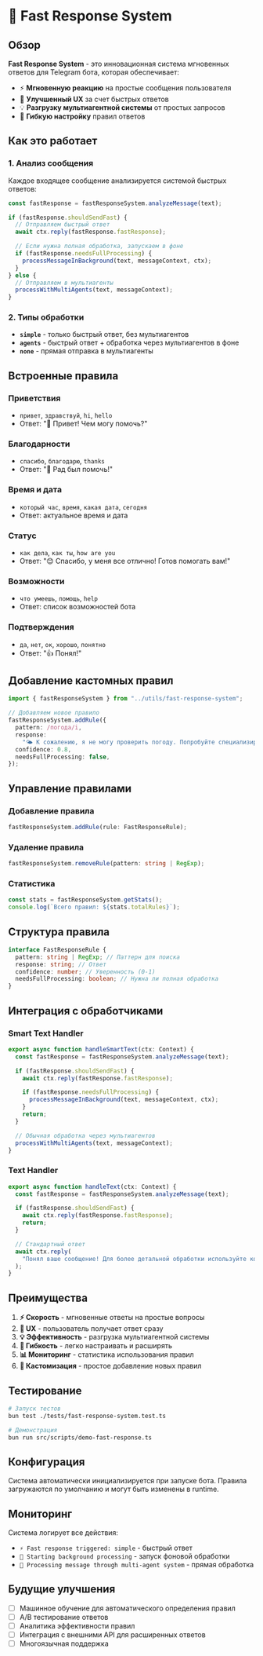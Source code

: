 # 🚀 Fast Response System

## Обзор

**Fast Response System** - это инновационная система мгновенных ответов для Telegram бота, которая обеспечивает:

- ⚡ **Мгновенную реакцию** на простые сообщения пользователя
- 🚀 **Улучшенный UX** за счет быстрых ответов
- 💡 **Разгрузку мультиагентной системы** от простых запросов
- 🔄 **Гибкую настройку** правил ответов

## Как это работает

### 1. Анализ сообщения

Каждое входящее сообщение анализируется системой быстрых ответов:

```typescript
const fastResponse = fastResponseSystem.analyzeMessage(text);

if (fastResponse.shouldSendFast) {
  // Отправляем быстрый ответ
  await ctx.reply(fastResponse.fastResponse);

  // Если нужна полная обработка, запускаем в фоне
  if (fastResponse.needsFullProcessing) {
    processMessageInBackground(text, messageContext, ctx);
  }
} else {
  // Отправляем в мультиагенты
  processWithMultiAgents(text, messageContext);
}
```

### 2. Типы обработки

- **`simple`** - только быстрый ответ, без мультиагентов
- **`agents`** - быстрый ответ + обработка через мультиагентов в фоне
- **`none`** - прямая отправка в мультиагенты

## Встроенные правила

### Приветствия

- `привет`, `здравствуй`, `hi`, `hello`
- Ответ: "👋 Привет! Чем могу помочь?"

### Благодарности

- `спасибо`, `благодарю`, `thanks`
- Ответ: "🙏 Рад был помочь!"

### Время и дата

- `который час`, `время`, `какая дата`, `сегодня`
- Ответ: актуальное время и дата

### Статус

- `как дела`, `как ты`, `how are you`
- Ответ: "😊 Спасибо, у меня все отлично! Готов помогать вам!"

### Возможности

- `что умеешь`, `помощь`, `help`
- Ответ: список возможностей бота

### Подтверждения

- `да`, `нет`, `ок`, `хорошо`, `понятно`
- Ответ: "👍 Понял!"

## Добавление кастомных правил

```typescript
import { fastResponseSystem } from "../utils/fast-response-system";

// Добавляем новое правило
fastResponseSystem.addRule({
  pattern: /погода/i,
  response:
    "🌤️ К сожалению, я не могу проверить погоду. Попробуйте специализированные сервисы!",
  confidence: 0.8,
  needsFullProcessing: false,
});
```

## Управление правилами

### Добавление правила

```typescript
fastResponseSystem.addRule(rule: FastResponseRule);
```

### Удаление правила

```typescript
fastResponseSystem.removeRule(pattern: string | RegExp);
```

### Статистика

```typescript
const stats = fastResponseSystem.getStats();
console.log(`Всего правил: ${stats.totalRules}`);
```

## Структура правила

```typescript
interface FastResponseRule {
  pattern: string | RegExp; // Паттерн для поиска
  response: string; // Ответ
  confidence: number; // Уверенность (0-1)
  needsFullProcessing: boolean; // Нужна ли полная обработка
}
```

## Интеграция с обработчиками

### Smart Text Handler

```typescript
export async function handleSmartText(ctx: Context) {
  const fastResponse = fastResponseSystem.analyzeMessage(text);

  if (fastResponse.shouldSendFast) {
    await ctx.reply(fastResponse.fastResponse);

    if (fastResponse.needsFullProcessing) {
      processMessageInBackground(text, messageContext, ctx);
    }
    return;
  }

  // Обычная обработка через мультиагентов
  processWithMultiAgents(text, messageContext);
}
```

### Text Handler

```typescript
export async function handleText(ctx: Context) {
  const fastResponse = fastResponseSystem.analyzeMessage(text);

  if (fastResponse.shouldSendFast) {
    await ctx.reply(fastResponse.fastResponse);
    return;
  }

  // Стандартный ответ
  await ctx.reply(
    "Понял ваше сообщение! Для более детальной обработки используйте команду /smart",
  );
}
```

## Преимущества

1. **⚡ Скорость** - мгновенные ответы на простые вопросы
2. **🚀 UX** - пользователь получает ответ сразу
3. **💡 Эффективность** - разгрузка мультиагентной системы
4. **🔄 Гибкость** - легко настраивать и расширять
5. **📊 Мониторинг** - статистика использования правил
6. **🎨 Кастомизация** - простое добавление новых правил

## Тестирование

```bash
# Запуск тестов
bun test ./tests/fast-response-system.test.ts

# Демонстрация
bun run src/scripts/demo-fast-response.ts
```

## Конфигурация

Система автоматически инициализируется при запуске бота. Правила загружаются по умолчанию и могут быть изменены в runtime.

## Мониторинг

Система логирует все действия:

- `⚡ Fast response triggered: simple` - быстрый ответ
- `🔄 Starting background processing` - запуск фоновой обработки
- `🔄 Processing message through multi-agent system` - прямая обработка

## Будущие улучшения

- [ ] Машинное обучение для автоматического определения правил
- [ ] A/B тестирование ответов
- [ ] Аналитика эффективности правил
- [ ] Интеграция с внешними API для расширенных ответов
- [ ] Многоязычная поддержка
